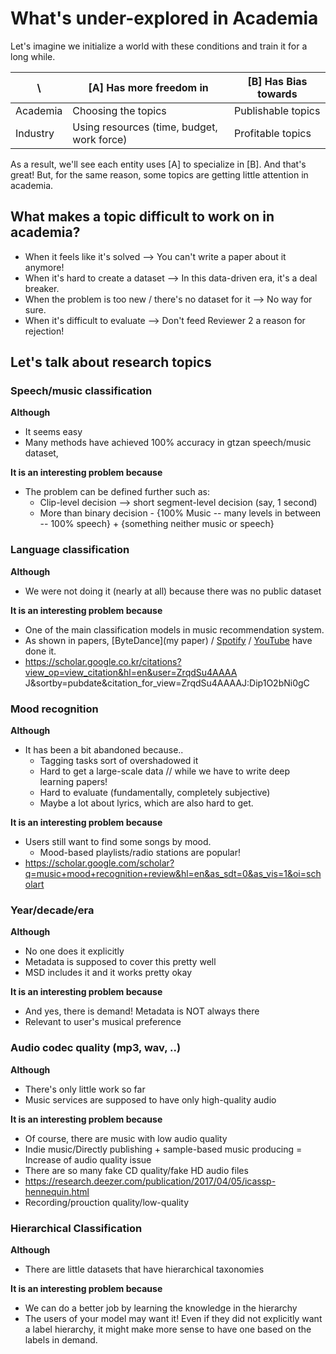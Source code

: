 # What's under-explored in Academia

Let's imagine we initialize a world with these conditions and train it for a long while.  
 
|     \     | [A] Has more freedom in | [B] Has Bias towards   |
| --------- | ------------------- | ------------------ |
| Academia  | Choosing the topics | Publishable topics |
| Industry  |  Using resources (time, budget, work force) | Profitable topics  |

As a result, we'll see each entity uses [A] to specialize in [B]. 
And that's great! But, for the same reason, some topics are getting little attention in academia.



## What makes a topic difficult to work on in academia?

- When it feels like it's solved --> You can't write a paper about it anymore!
- When it's hard to create a dataset --> In this data-driven era, it's a deal breaker.
- When the problem is too new / there's no dataset for it --> No way for sure.
- When it's difficult to evaluate --> Don't feed Reviewer 2 a reason for rejection!  

## Let's talk about research topics
### Speech/music classification
  **Although**
  - It seems easy
  - Many methods have achieved 100% accuracy in gtzan speech/music dataset,
  
  **It is an interesting problem because**
  - The problem can be defined further such as:  
    - Clip-level decision --> short segment-level decision (say, 1 second)
    - More than binary decision - {100% Music -- many levels in between -- 100% speech} + {something neither music or speech} 

### Language classification
  **Although**
  - We were not doing it (nearly at all) because there was no public dataset
  
  **It is an interesting problem because**
  - One of the main classification models in music recommendation system. 
  - As shown in papers, [ByteDance](my paper) / [Spotify]() / [YouTube]() have done it. 
  - https://scholar.google.co.kr/citations?view_op=view_citation&hl=en&user=ZrqdSu4AAAA J&sortby=pubdate&citation_for_view=ZrqdSu4AAAAJ:Dip1O2bNi0gC

### Mood recognition
  **Although**
  - It has been a bit abandoned because..
    - Tagging tasks sort of overshadowed it 
    - Hard to get a large-scale data // while we have to write deep learning papers!
    - Hard to evaluate (fundamentally, completely subjective)
    - Maybe a lot about lyrics, which are also hard to get.
  
  **It is an interesting problem because**
  - Users still want to find some songs by mood.
    - Mood-based playlists/radio stations are popular!
  - https://scholar.google.com/scholar?q=music+mood+recognition+review&hl=en&as_sdt=0&as_vis=1&oi=scholart

### Year/decade/era 
  **Although**
  - No one does it explicitly
  - Metadata is supposed to cover this pretty well 
  - MSD includes it and it works pretty okay
  
  **It is an interesting problem because**
  - And yes, there is demand! Metadata is NOT always there
  - Relevant to user's musical preference 

### Audio codec quality (mp3, wav, ..)
  **Although**
  - There's only little work so far
  - Music services are supposed to have only high-quality audio
  
  **It is an interesting problem because**
  - Of course, there are music with low audio quality  
  - Indie music/Directly publishing + sample-based music producing = Increase of audio quality issue
  - There are so many fake CD quality/fake HD audio files
  - https://research.deezer.com/publication/2017/04/05/icassp-hennequin.html
  - Recording/prouction quality/low-quality

### Hierarchical Classification
  **Although**
  - There are little datasets that have hierarchical taxonomies
  
  **It is an interesting problem because**
  - We can do a better job by learning the knowledge in the hierarchy
  - The users of your model may want it! Even if they did not explicitly want a label hierarchy, it might make more sense to have one based on the labels in demand.
  